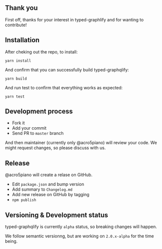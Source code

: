 ## Thank you

First off, thanks for your interest in typed-graphlify and for wanting to contribute!

## Installation

After cheking out the repo, to install:

```
yarn install
```

And confirm that you can successfully build typed-graphqlify:

```
yarn build
```

And run test to confirm that everything works as expected:

```
yarn test
```

## Development process

- Fork it
- Add your commit
- Send PR to `master` branch

And then maintainer (currently only @acro5piano) will review your code. We might request changes, so please discuss with us.

## Release

@acro5piano will create a relase on GitHub.

- Edit `package.json` and bump version
- Add summary to `Changelog.md`
- Add new release on GitHub by tagging
- `npm publish`

## Versioning & Development status

typed-graphqlify is currently `alpha` status, so breaking changes will happen.

We follow semantic versionng, but are working on `2.0.x-alpha` for the time being.
